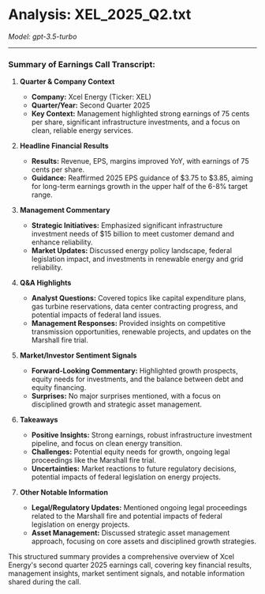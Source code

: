 # Analysis: XEL_2025_Q2.txt

*Model: gpt-3.5-turbo*

---

### Summary of Earnings Call Transcript:

1. **Quarter & Company Context**
   - **Company:** Xcel Energy (Ticker: XEL)
   - **Quarter/Year:** Second Quarter 2025
   - **Key Context:** Management highlighted strong earnings of 75 cents per share, significant infrastructure investments, and a focus on clean, reliable energy services.

2. **Headline Financial Results**
   - **Results:** Revenue, EPS, margins improved YoY, with earnings of 75 cents per share.
   - **Guidance:** Reaffirmed 2025 EPS guidance of $3.75 to $3.85, aiming for long-term earnings growth in the upper half of the 6-8% target range.

3. **Management Commentary**
   - **Strategic Initiatives:** Emphasized significant infrastructure investment needs of $15 billion to meet customer demand and enhance reliability.
   - **Market Updates:** Discussed energy policy landscape, federal legislation impact, and investments in renewable energy and grid reliability.

4. **Q&A Highlights**
   - **Analyst Questions:** Covered topics like capital expenditure plans, gas turbine reservations, data center contracting progress, and potential impacts of federal land issues.
   - **Management Responses:** Provided insights on competitive transmission opportunities, renewable projects, and updates on the Marshall fire trial.

5. **Market/Investor Sentiment Signals**
   - **Forward-Looking Commentary:** Highlighted growth prospects, equity needs for investments, and the balance between debt and equity financing.
   - **Surprises:** No major surprises mentioned, with a focus on disciplined growth and strategic asset management.

6. **Takeaways**
   - **Positive Insights:** Strong earnings, robust infrastructure investment pipeline, and focus on clean energy transition.
   - **Challenges:** Potential equity needs for growth, ongoing legal proceedings like the Marshall fire trial.
   - **Uncertainties:** Market reactions to future regulatory decisions, potential impacts of federal legislation on energy projects.

7. **Other Notable Information**
   - **Legal/Regulatory Updates:** Mentioned ongoing legal proceedings related to the Marshall fire and potential impacts of federal legislation on energy projects.
   - **Asset Management:** Discussed strategic asset management approach, focusing on core assets and disciplined growth strategies.

This structured summary provides a comprehensive overview of Xcel Energy's second quarter 2025 earnings call, covering key financial results, management insights, market sentiment signals, and notable information shared during the call.